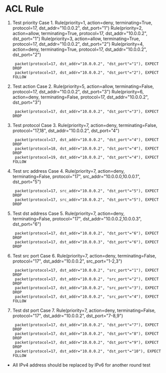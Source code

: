 # ACL Rule

1. Test priority
    Case 1.
        Rule(priority=1, action=deny, terminating=True, protocol=17, dst_addr="10.0.0.2", dst_port="1")
        Rule(priority=2, action=allow, terminating=True, protocol=17, dst_addr="10.0.0.2", dst_port="1")
        Rule(priority=3, action=allow, terminating=True, protocol=17, dst_addr="10.0.0.2", dst_port="2")
        Rule(priority=4, action=deny, terminating=True, protocol=17, dst_addr="10.0.0.2", dst_port="2")

        packet(protocol=17, dst_addr="10.0.0.2", "dst_port"="1"), EXPECT DROP
        packet(protocol=17, dst_addr="10.0.0.2", "dst_port"="2"), EXPECT FOLLOW

2. Test action
    Case 2.
        Rule(priority=5, action=allow, terminating=False, protocol=17, dst_addr="10.0.0.2", dst_port="3")
        Rule(priority=6, action=deny, terminating=False, protocol=17, dst_addr="10.0.0.2", dst_port="3")

        packet(protocol=17, dst_addr="10.0.0.2", "dst_port"="3"), EXPECT DROP

3. Test protocol
    Case 3.
        Rule(priority=7, action=deny, terminating=False, protocol="17,18", dst_addr="10.0.0.2", dst_port="4")

        packet(protocol=17, dst_addr="10.0.0.2", "dst_port"="4"), EXPECT DROP
        packet(protocol=18, dst_addr="10.0.0.2", "dst_port"="4"), EXPECT DROP
        packet(protocol=19, dst_addr="10.0.0.2", "dst_port"="4"), EXPECT FOLLOW

4. Test src address
    Case 4.
        Rule(priority=7, action=deny, terminating=False, protocol="17", src_addr="10.0.0.0,10.0.0.1", dst_port="5")

        packet(protocol=17, src_addr="10.0.0.2", "dst_port"="5"), EXPECT DROP
        packet(protocol=17, src_addr="10.0.0.2", "dst_port"="5"), EXPECT DROP

5. Test dst address
    Case 5.
        Rule(priority=7, action=deny, terminating=False, protocol="17", dst_addr="10.0.0.2,10.0.0.3", dst_port="6")

        packet(protocol=17, dst_addr="10.0.0.2", "dst_port"="6"), EXPECT DROP
        packet(protocol=17, dst_addr="10.0.0.3", "dst_port"="6"), EXPECT DROP

6. Test src port
    Case 6.
        Rule(priority=7, action=deny, terminating=False, protocol="17", dst_addr="10.0.0.2", src_port="1-2,3")

        packet(protocol=17, dst_addr="10.0.0.2", "src_port"="1"), EXPECT DROP
        packet(protocol=17, dst_addr="10.0.0.2", "src_port"="2"), EXPECT DROP
        packet(protocol=17, dst_addr="10.0.0.2", "src_port"="3"), EXPECT DROP
        packet(protocol=17, dst_addr="10.0.0.2", "src_port"="4"), EXPECT FOLLOW

7. Test dst port
    Case 7.
        Rule(priority=7, action=deny, terminating=False, protocol="17", dst_addr="10.0.0.2", dst_port="7-8,9")

        packet(protocol=17, dst_addr="10.0.0.2", "dst_port"="7"), EXPECT DROP
        packet(protocol=17, dst_addr="10.0.0.2", "dst_port"="8"), EXPECT DROP
        packet(protocol=17, dst_addr="10.0.0.2", "dst_port"="9"), EXPECT DROP
        packet(protocol=17, dst_addr="10.0.0.2", "dst_port"="10"), EXPECT FOLLOW

* All IPv4 address should be replaced by IPv6 for another round test

